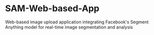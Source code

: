 # SAM-Web-based-App
Web-based image upload application integrating Facebook's Segment Anything model for real-time image segmentation and analysis
